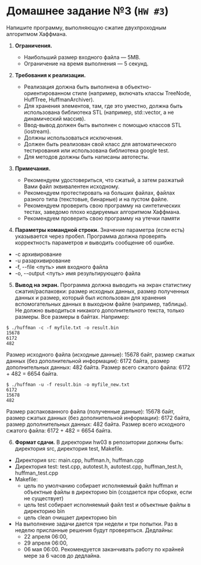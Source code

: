 # Домашнее задание №3 (`HW #3`)

Напишите программу, выполняющую сжатие двухпроходным алгоритмом Хаффмана.

1. **Ограничения.**
   * Наибольший размер входного файла — 5MB.
   * Ограничение на время выполнения — 5 секунд.

2. **Требования к реализации.**
   * Реализация должна быть выполнена в объектно-ориентированном стиле (например, включать классы TreeNode, HuffTree, HuffmanArchiver).
   * Для хранения элементов, там, где это уместно, должна быть использована библиотека STL (например, std::vector, а не динамический массив).
   * Ввод-вывод должен быть выполнен с помощью классов STL (iostream).
   * Должны использоваться исключения.
   * Должен быть реализован свой класс для автоматического тестирования или использована библиотека google test.
   * Для методов должны быть написаны автотесты.
3. **Примечания.**
   * Рекомендуем удостовериться, что сжатый, а затем разжатый Вами файл эквивалентен исходному.
   * Рекомендуем протестировать на больших файлах, файлах разного типа (текстовые, бинарные) и на пустом файле.
   * Рекомендуем проверить свою программу на синтетических тестах, заведомо плохо кодируемых алгоритмом Хаффмана.
   * Рекомендуем проверить свою программу на утечки памяти
4. **Параметры командной строки.** Значение параметра (если есть) указывается через пробел. Программа должна проверять корректность параметров и выводить сообщение об ошибке.
* -c архивирование
* -u разархивирование
* -f, --file <путь> имя входного файла
* -o, --output <путь> имя результирующего файла
5. **Вывод на экран.**
Программа должна выводить на экран статистику сжатия/распаковки: размер исходных данных, размер полученных данных и размер, который был использован для хранения вспомогательных данных в выходном файле (например, таблицы). Не должно выводиться никакого дополнительного текста, только размеры. Все размеры в байтах.
Например:
```
$ ./huffman -c -f myfile.txt -o result.bin
15678
6172
482
```

Размер исходного файла (исходные данные): 15678 байт, размер сжатых данных (без дополнительной информации): 6172 байта, размер дополнительных данных: 482 байта. Размер всего сжатого файла: 6172 + 482 = 6654 байта.
```
$ ./huffman -u -f result.bin -o myfile_new.txt
6172
15678
482
```
Размер распакованного файла (полученные данные): 15678 байт, размер сжатых данных (без дополнительной информации): 6172 байта, размер дополнительных данных: 482 байта. Размер всего исходного сжатого файла: 6172 + 482 = 6654 байта.

6. **Формат сдачи.**
В директории hw03 в репозитории должны быть: директория src, директория test, Makefile.
* Директория src: main.cpp, huffman.h, huffman.cpp
* Директория test: test.cpp, autotest.h, autotest.cpp, huffman_test.h, huffman_test.cpp
* Makefile:
  * цель по умолчанию собирает исполняемый файл huffman и объектные файлы в директорию bin (создается при сборке, если не существует)
  * цель test собирает исполняемый файл test и объектные файлы в директорию bin
  * цель clean очищает директорию bin
* На выполнение задачи дается три недели и три попытки. Раз в неделю присланные решения будут проверяться.
Дедлайны:
  * 22 апреля 06:00,
  * 29 апреля 06:00,
  * 06 мая 06:00.
Рекомендуется заканчивать работу по крайней мере за 6 часов до дедлайна.
